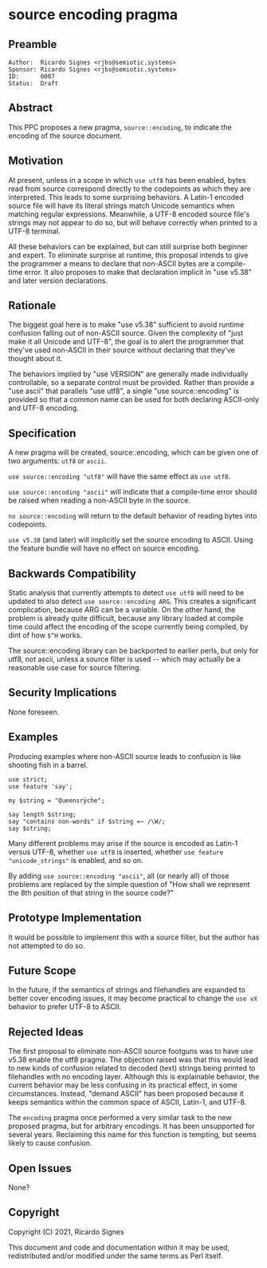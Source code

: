 # source encoding pragma

## Preamble

    Author:  Ricardo Signes <rjbs@semiotic.systems>
    Sponsor: Ricardo Signes <rjbs@semiotic.systems>
    ID:      0007
    Status:  Draft

## Abstract

This PPC proposes a new pragma, `source::encoding`, to indicate the encoding of
the source document.

## Motivation

At present, unless in a scope in which `use utf8` has been enabled, bytes read
from source correspond directly to the codepoints as which they are
interpreted.  This leads to some surprising behaviors.  A Latin-1 encoded
source file will have its literal strings match Unicode semantics when matching
regular expressions.  Meanwhile, a UTF-8 encoded source file's strings may not
appear to do so, but will behave correctly when printed to a UTF-8 terminal.

All these behaviors can be explained, but can still surprise both beginner and
expert.  To eliminate surprise at runtime, this proposal intends to give the
programmer a means to declare that non-ASCII bytes are a compile-time error.
It also proposes to make that declaration implicit in "use v5.38" and later
version declarations.

## Rationale

The biggest goal here is to make "use v5.38" sufficient to avoid runtime
confusion falling out of non-ASCII source.  Given the complexity of "just make
it all Unicode and UTF-8", the goal is to alert the programmer that they've
used non-ASCII in their source without declaring that they've thought about it.

The behaviors implied by "use VERSION" are generally made individually
controllable, so a separate control must be provided.  Rather than provide a
"use ascii" that parallels "use utf8", a single "use source::encoding" is
provided so that a common name can be used for both declaring ASCII-only and
UTF-8 encoding.

## Specification

A new pragma will be created, source::encoding, which can be given one of two
arguments:  `utf8` or `ascii`.

`use source::encoding "utf8"` will have the same effect as `use utf8`.

`use source::encoding "ascii"` will indicate that a compile-time error should
be raised when reading a non-ASCII byte in the source.

`no source::encoding` will return to the default behavior of reading bytes into
codepoints.

`use v5.38` (and later) will implicitly set the source encoding to ASCII.
Using the feature bundle will have no effect on source encoding.

## Backwards Compatibility

Static analysis that currently attempts to detect `use utf8` will need to
be updated to also detect `use source::encoding ARG`.  This creates a
significant complication, because ARG can be a variable.  On the other hand,
the problem is already quite difficult, because any library loaded at compile
time could affect the encoding of the scope currently being compiled, by dint
of how `$^H` works.

The source::encoding library can be backported to earlier perls, but only for
utf8, not ascii, unless a source filter is used -- which may actually be a
reasonable use case for source filtering.

## Security Implications

None foreseen.

## Examples

Producing examples where non-ASCII source leads to confusion is like shooting
fish in a barrel.

    use strict;
    use feature 'say';

    my $string = "Queensrÿche";

    say length $string;
    say "contains non-words" if $string =~ /\W/;
    say $string;

Many different problems may arise if the source is encoded as Latin-1 versus
UTF-8, whether `use utf8` is inserted, whether `use feature "unicode_strings"`
is enabled, and so on.

By adding `use source::encoding "ascii"`, all (or nearly all) of those problems
are replaced by the simple question of "How shall we represent the 8th position
of that string in the source code?"

## Prototype Implementation

It would be possible to implement this with a source filter, but the author has
not attempted to do so.

## Future Scope

In the future, if the semantics of strings and filehandles are expanded to
better cover encoding issues, it may become practical to change the `use vX`
behavior to prefer UTF-8 to ASCII.

## Rejected Ideas

The first proposal to eliminate non-ASCII source footguns was to have use v5.38
enable the utf8 pragma.  The objection raised was that this would lead to new
kinds of confusion related to decoded (text) strings being printed to
filehandles with no encoding layer.  Although this is explainable behavior, the
current behavior may be less confusing in its practical effect, in some
circumstances.  Instead, "demand ASCII" has been proposed because it keeps
semantics within the common space of ASCII, Latin-1, and UTF-8.

The `encoding` pragma once performed a very similar task to the new proposed
pragma, but for arbitrary encodings.  It has been unsupported for several
years.  Reclaiming this name for this function is tempting, but seems likely to
cause confusion.

## Open Issues

None?

## Copyright

Copyright (C) 2021, Ricardo Signes

This document and code and documentation within it may be used, redistributed
and/or modified under the same terms as Perl itself.
